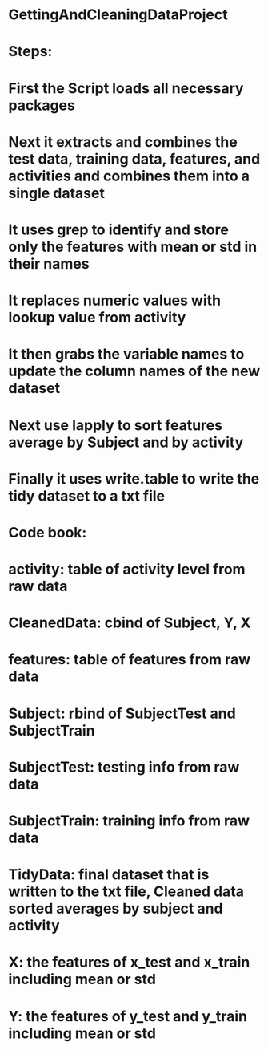 # GettingAndCleaningDataProject
# 
# Steps:
# First the Script loads all necessary packages
# Next it extracts and combines the test data, training data, features, and activities and combines them into a single dataset
# It uses grep to identify and store only the features with mean or std in their names
# It replaces numeric values with lookup value from activity
# It then grabs the variable names to update the column names of the new dataset
# Next use lapply to sort features average by Subject and by activity
# Finally it uses write.table to write the tidy dataset to a txt file
# 
# Code book:
# activity: table of activity level from raw data
# CleanedData: cbind of Subject, Y, X
# features: table of features from raw data
# Subject: rbind of SubjectTest and SubjectTrain
# SubjectTest: testing info from raw data
# SubjectTrain: training info from raw data
# TidyData: final dataset that is written to the txt file, Cleaned data sorted averages by subject and activity
# X: the features of x_test and x_train including mean or std
# Y: the features of y_test and y_train including mean or std
#
#

